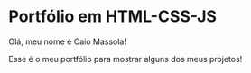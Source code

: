 # Portfólio em HTML-CSS-JS

Olá, meu nome é Caio Massola!

Esse é o meu portfólio para mostrar alguns dos meus projetos!


